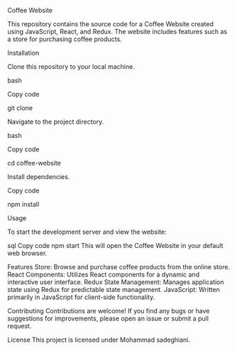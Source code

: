 Coffee Website

This repository contains the source code for a Coffee Website created using JavaScript, React, and Redux. The website includes features such as a store for purchasing coffee products.

Installation


Clone this repository to your local machine.

bash

Copy code

git clone <repository-url>

Navigate to the project directory.

bash

Copy code

cd coffee-website

Install dependencies.

Copy code

npm install



Usage

To start the development server and view the website:

sql
Copy code
npm start
This will open the Coffee Website in your default web browser.


Features
Store: Browse and purchase coffee products from the online store.
React Components: Utilizes React components for a dynamic and interactive user interface.
Redux State Management: Manages application state using Redux for predictable state management.
JavaScript: Written primarily in JavaScript for client-side functionality.


Contributing
Contributions are welcome! If you find any bugs or have suggestions for improvements, please open an issue or submit a pull request.


License
This project is licensed under Mohammad sadeghiani.


